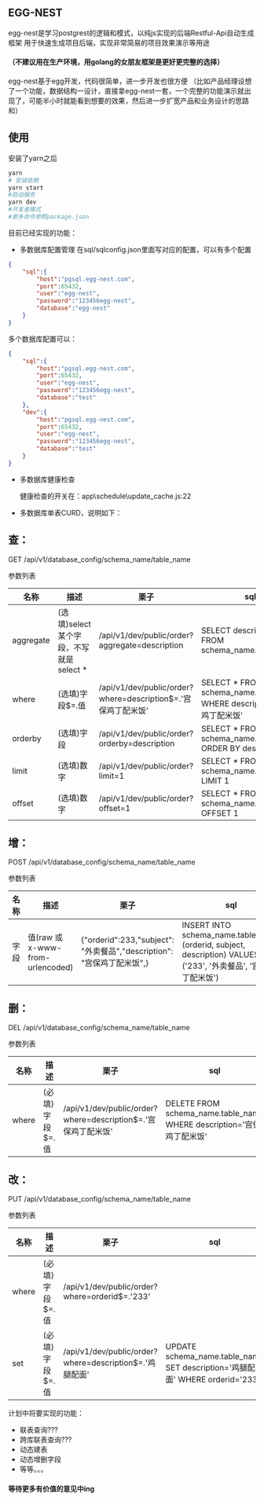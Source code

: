 ## EGG-NEST

egg-nest是学习postgrest的逻辑和模式，以纯js实现的后端Restful-Api自动生成框架 用于快速生成项目后端，实现非常简易的项目效果演示等用途

#### （不建议用在生产环境，用golang的女朋友框架是更好更完整的选择）

egg-nest基于egg开发，代码很简单，进一步开发也很方便
（比如产品经理设想了一个功能，数据结构一设计，直接拿egg-nest一套，一个完整的功能演示就出现了，可能半小时就能看到想要的效果，然后进一步扩宽产品和业务设计的思路和）

## 使用
安装了yarn之后
```bash
yarn
# 安装依赖
yarn start
#启动服务
yarn dev
#开发者模式
#更多命令参照package.json
```

目前已经实现的功能：
+ 多数据库配置管理
    在sql/sqlconfig.json里面写对应的配置，可以有多个配置
```json
{
    "sql":{
        "host":"pgsql.egg-nest.com",
        "port":65432,
        "user":"egg-nest",
        "password":"123456egg-nest",
        "database":"egg-nest"
    }
}
```

多个数据库配置可以：
```json
{
    "sql":{
        "host":"pgsql.egg-nest.com",
        "port":65432,
        "user":"egg-nest",
        "password":"123456egg-nest",
        "database":"test"
    },
    "dev":{
        "host":"pgsql.egg-nest.com",
        "port":65432,
        "user":"egg-nest",
        "password":"123456egg-nest",
        "database":"test"
    }
}
```

+ 多数据库健康检查

    健康检查的开关在：app\schedule\update_cache.js:22 

    

+ 多数据库单表CURD，说明如下：



## 查：

GET /api/v1/database_config/schema_name/table_name

参数列表

| 名称      | 描述                                   | 栗子                                                         | sql                                                          |
| --------- | -------------------------------------- | ------------------------------------------------------------ | ------------------------------------------------------------ |
| aggregate | (选填)select某个字段，不写就是select * | /api/v1/dev/public/order?aggregate=description               | SELECT description FROM schema_name.table_name               |
| where     | (选填)字段$=.值                        | /api/v1/dev/public/order?where=description$=.'宫保鸡丁配⽶饭' | SELECT * FROM schema_name.table_name WHERE description='宫保鸡丁配⽶饭' |
| orderby   | (选填)字段                             | /api/v1/dev/public/order?orderby=description                 | SELECT * FROM schema_name.table_name ORDER BY description    |
| limit     | (选填)数字                             | /api/v1/dev/public/order?limit=1                             | SELECT * FROM schema_name.table_name LIMIT 1                 |
| offset    | (选填)数字                             | /api/v1/dev/public/order?offset=1                            | SELECT * FROM schema_name.table_name OFFSET 1                |



## 增：

POST /api/v1/database_config/schema_name/table_name

参数列表


| 名称 | 描述                             | 栗子                                                         | sql                                                          |
| ---- | -------------------------------- | ------------------------------------------------------------ | ------------------------------------------------------------ |
| 字段 | 值(raw 或 x-www-from-urlencoded) | {"orderid":233,"subject": "外卖餐品","description": "宫保鸡丁配⽶饭",} | INSERT INTO schema_name.table_name (orderid, subject, description) VALUES ('233', '外卖餐品', '宫保鸡丁配⽶饭') |



## 删：

DEL /api/v1/database_config/schema_name/table_name

参数列表


| 名称  | 描述            | 栗子                                                         | sql                                                          |
| ----- | --------------- | ------------------------------------------------------------ | ------------------------------------------------------------ |
| where | (必填)字段$=.值 | /api/v1/dev/public/order?where=description$=.'宫保鸡丁配⽶饭' | DELETE FROM schema_name.table_name WHERE description='宫保鸡丁配⽶饭' |



## 改：
PUT /api/v1/database_config/schema_name/table_name

参数列表

| 名称  | 描述            | 栗子                                                    | sql                                                          |
| ----- | --------------- | ------------------------------------------------------- | ------------------------------------------------------------ |
| where | (必填)字段$=.值 | /api/v1/dev/public/order?where=orderid$=.'233'          |                                                              |
| set   | (必填)字段$=.值 | /api/v1/dev/public/order?where=description$=.'鸡腿配面' | UPDATE schema_name.table_name SET description='鸡腿配面' WHERE orderid='233' |



计划中将要实现的功能：
+ 联表查询???
+ 跨库联表查询???
+ 动态建表
+ 动态增删字段
+ 等等。。。

#### 等待更多有价值的意见中ing
